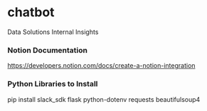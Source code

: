 # chatbot

Data Solutions Internal Insights

### Notion Documentation

https://developers.notion.com/docs/create-a-notion-integration

### Python Libraries to Install
pip install slack_sdk flask python-dotenv requests beautifulsoup4

